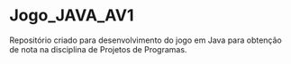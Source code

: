 # Jogo_JAVA_AV1
Repositório criado para desenvolvimento do jogo em Java para obtenção de nota na disciplina de Projetos de Programas.
